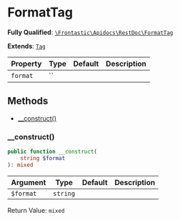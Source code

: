 #  FormatTag

**Fully Qualified**: [`\Frontastic\Apidocs\RestDoc\FormatTag`](../../../src/php/RestDoc/FormatTag.php)

**Extends**: [`Tag`](../Tag.md)

Property|Type|Default|Description
--------|----|-------|-----------
`format`|``||

## Methods

* [__construct()](#__construct)

### __construct()

```php
public function __construct(
    string $format
): mixed
```

Argument|Type|Default|Description
--------|----|-------|-----------
`$format`|`string`||

Return Value: `mixed`

